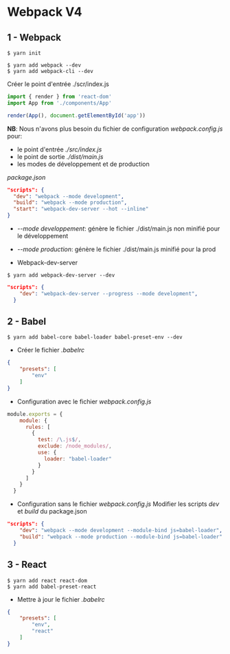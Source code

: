 # Webpack V4

## 1 - Webpack
```
$ yarn init
```
```
$ yarn add webpack --dev
$ yarn add webpack-cli --dev
```

Créer le point d'entrée
./scr/index.js
```js
import { render } from 'react-dom'
import App from './components/App'

render(App(), document.getElementById('app'))
```
**NB**: 
Nous n'avons plus besoin du fichier de configuration _webpack.config.js_ pour: 
- le point d'entrée _./src/index.js_
- le point de sortie _./dist/main.js_
- les modes de développement et de production


_package.json_
```json
"scripts": {
  "dev": "webpack --mode development",
  "build": "webpack --mode production",
  "start": "webpack-dev-server --hot --inline"
}
```
- _--mode developpement_: génère le fichier ./dist/main.js non minifié pour le développement
- _--mode production_: génère le fichier ./dist/main.js minifié pour la prod

- Webpack-dev-server
```
$ yarn add webpack-dev-server --dev
```
```json
"scripts": {
    "dev": "webpack-dev-server --progress --mode development",
  }
```


## 2 - Babel

```
$ yarn add babel-core babel-loader babel-preset-env --dev
```
- Créer le fichier _.babelrc_
```json
{
    "presets": [
        "env"
    ]
}
```
- Configuration avec le fichier _webpack.config.js_
```js
module.exports = {
    module: {
      rules: [
        {
          test: /\.js$/,
          exclude: /node_modules/,
          use: {
            loader: "babel-loader"
          }
        }
      ]
    }
  }
```
- Configuration sans le fichier _webpack.config.js_
Modifier les scripts _dev_ et _build_ du package.json
```json
"scripts": {
    "dev": "webpack --mode development --module-bind js=babel-loader",
    "build": "webpack --mode production --module-bind js=babel-loader"
  }
```
## 3 - React

```
$ yarn add react react-dom
$ yarn add babel-preset-react
```
-  Mettre à jour le fichier _.babelrc_
```json
{
    "presets": [
        "env",
        "react"
    ]
}
```

